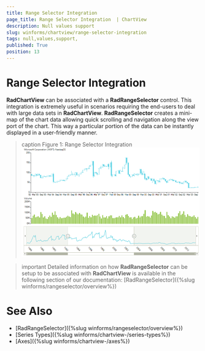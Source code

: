 ```yaml
---
title: Range Selector Integration 
page_title: Range Selector Integration  | ChartView
description: Null values support 
slug: winforms/chartview/range-selector-integration
tags: null,values,support,
published: True
position: 13
---
```


# Range Selector Integration

__RadChartView__ can be associated with a __RadRangeSelector__ control. This integration is extremely useful in scenarios requiring the end-users to deal with large data sets in __RadChartView__. __RadRangeSelector__ creates a mini-map of the chart data allowing quick scrolling and navigation along the view port of the chart. This way a particular portion of the data can be instantly displayed in a user-friendly manner.   

>caption Figure 1: Range Selector Integration
![chartview-range-selector-integration 001](images/chartview-range-selector-integration.gif)

>important Detailed information on how __RadRangeSelector__ can be setup to be associated with __RadChartView__ is available in the following section of our documentation: [RadRangeSelector]({%slug winforms/rangeselector/overview%}) 
>

# See Also
* [RadRangeSelector]({%slug winforms/rangeselector/overview%}) 
* [Series Types]({%slug winforms/chartview-/series-types%})
* [Axes]({%slug winforms/chartview-/axes%})
